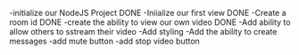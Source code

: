 <!-- plan of ation -->

-initialize our NodeJS Project DONE
-Iniialize our first view DONE
-Create a room id DONE
-create the ability to view our own video DONE
-Add ability to allow others to sstream their video 
-Add styling
-Add the ability to create messages
-add mute button
-add stop video button
  